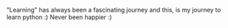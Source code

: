 "Learning" has always been a fascinating journey and this, is my journey to learn python :)
Never been happier :)
